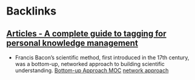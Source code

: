 
# Backlinks
## [Articles - A complete guide to tagging for personal knowledge management](<Articles - A complete guide to tagging for personal knowledge management.md>)
- Francis Bacon’s scientific method, first introduced in the 17th century, was a bottom-up, networked approach to building scientific understanding. [Bottom-up Approach MOC](<Bottom-up Approach MOC.md>) [network approach](<network approach.md>)

